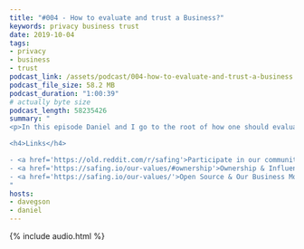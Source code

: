 ```yaml
---
title: "#004 - How to evaluate and trust a Business?"
keywords: privacy business trust
date: 2019-10-04
tags:
- privacy
- business
- trust
podcast_link: /assets/podcast/004-how-to-evaluate-and-trust-a-business.mp3
podcast_file_size: 58.2 MB
podcast_duration: "1:00:39"
# actually byte size
podcast_length: 58235426
summary: "
<p>In this episode Daniel and I go to the root of how one should evaluate the trustworthiness of a company. We start off with the basics: how do businesses make money in general?</p><p>We then shift the conversation to the digital industry and inspect the dynamics of a field, where the cost of copying almost costs nothing. What did the industry do to still protect their intellectual property? And what problems came along with their success of doing just that?</p><p>We finish things off by talking about the counter-movement where companies try to regain consumer trust. But how do you evaluate these businesses? How can you be more confident in trusting them?</b> And how did that perspective impact our decisions at Safing?</p>

<h4>Links</h4>

- <a href='https://old.reddit.com/r/safing'>Participate in our community: r/safing</a><br/>
- <a href='https://safing.io/our-values/#ownership'>Ownership & Influences of Safing</a><br/>
- <a href='https://safing.io/our-values/'>Open Source & Our Business Model</a><br/>
"
hosts:
- davegson
- daniel
---
```


{% include audio.html %}
